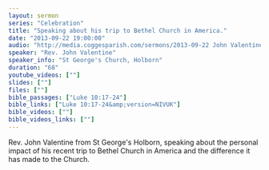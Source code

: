 ```yaml
---
layout: sermon
series: "Celebration"
title: "Speaking about his trip to Bethel Church in America."
date: "2013-09-22 19:00:00"
audio: "http://media.coggesparish.com/sermons/2013-09-22 John Valentine.mp3"
speaker: "Rev. John Valentine"
speaker_info: "St George's Church, Holborn"
duration: "68"
youtube_videos: [""]
slides: [""]
files: [""]
bible_passages: ["Luke 10:17-24"]
bible_links: ["Luke 10:17-24&amp;version=NIVUK"]
bible_videos: [""]
bible_videos_links: [""]
---
```


Rev. John Valentine from St George's Holborn, speaking about the personal impact of his recent trip to Bethel Church in America and the difference it has made to the Church.
